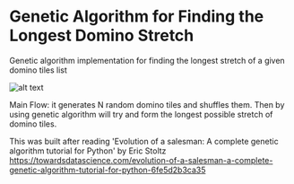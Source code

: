 # Genetic Algorithm for Finding the Longest Domino Stretch
Genetic algorithm implementation for finding the longest stretch of a given domino tiles list

![alt text](https://i.ytimg.com/vi/GZhpHohvq2E/maxresdefault.jpg)

Main Flow:
it generates N random domino tiles and shuffles them. 
Then by using genetic algorithm will try and form the longest possible stretch of domino tiles. 

This was built after reading 'Evolution of a salesman: A complete genetic algorithm tutorial for Python' by Eric Stoltz 
https://towardsdatascience.com/evolution-of-a-salesman-a-complete-genetic-algorithm-tutorial-for-python-6fe5d2b3ca35
